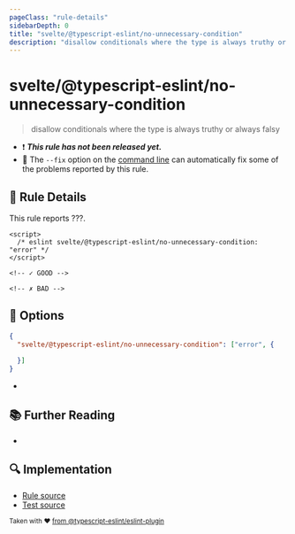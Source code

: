 ```yaml
---
pageClass: "rule-details"
sidebarDepth: 0
title: "svelte/@typescript-eslint/no-unnecessary-condition"
description: "disallow conditionals where the type is always truthy or always falsy"
---
```


# svelte/@typescript-eslint/no-unnecessary-condition

> disallow conditionals where the type is always truthy or always falsy

- :exclamation: <badge text="This rule has not been released yet." vertical="middle" type="error"> **_This rule has not been released yet._** </badge>
- :wrench: The `--fix` option on the [command line](https://eslint.org/docs/user-guide/command-line-interface#fixing-problems) can automatically fix some of the problems reported by this rule.

## :book: Rule Details

This rule reports ???.

<ESLintCodeBlock fix>

<!--eslint-skip-->

```svelte
<script>
  /* eslint svelte/@typescript-eslint/no-unnecessary-condition: "error" */
</script>

<!-- ✓ GOOD -->

<!-- ✗ BAD -->

```

</ESLintCodeBlock>

## :wrench: Options

```json
{
  "svelte/@typescript-eslint/no-unnecessary-condition": ["error", {
   
  }]
}
```

- 

## :books: Further Reading

-

## :mag: Implementation

- [Rule source](https://github.com/ota-meshi/eslint-plugin-svelte/blob/main/src/rules/@typescript-eslint/no-unnecessary-condition.ts)
- [Test source](https://github.com/ota-meshi/eslint-plugin-svelte/blob/main/tests/src/rules/@typescript-eslint/no-unnecessary-condition.ts)

<sup>Taken with ❤️ [from @typescript-eslint/eslint-plugin](https://typescript-eslint.io/rules/no-unnecessary-condition/)</sup>
